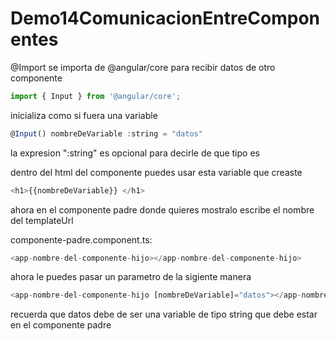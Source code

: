 # Demo14ComunicacionEntreComponentes

@Import se importa de @angular/core para recibir datos de otro componente
```js
import { Input } from '@angular/core';
```
inicializa como si fuera una variable
```js
@Input() nombreDeVariable :string = "datos"
```
la expresion ":string" es opcional para decirle de que tipo es

dentro del html del componente puedes usar esta variable que creaste
```js
<h1>{{nombreDeVariable}} </h1>
```
ahora en el componente padre donde quieres mostralo escribe el nombre del templateUrl

componente-padre.component.ts:
```js
<app-nombre-del-componente-hijo></app-nombre-del-componente-hijo>
```
ahora le puedes pasar un parametro de la sigiente manera
```js
<app-nombre-del-componente-hijo [nombreDeVariable]="datos"></app-nombre-del-componente-hijo>
```
recuerda que datos debe de ser una variable de tipo string que debe estar en el componente padre
 
